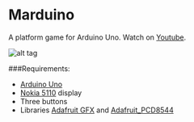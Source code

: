 # Marduino
A platform game for Arduino Uno.
Watch on [Youtube](https://www.youtube.com/watch?v=y5DeofZac5w).

![alt tag](https://tobiasbu.files.wordpress.com/2015/01/img_7140.jpg?w=540&h=287)

###Requirements:
* [Arduino Uno](https://www.arduino.cc/en/Main/ArduinoBoardUno)
* [Nokia 5110](https://www.adafruit.com/product/338) display
* Three buttons
* Libraries [Adafruit GFX](https://github.com/adafruit/Adafruit-GFX-Library) and [Adafruit_PCD8544](https://github.com/adafruit/Adafruit-PCD8544-Nokia-5110-LCD-library)
